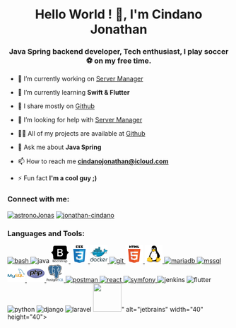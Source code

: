 <h1 align="center">Hello World ! 👋, I'm Cindano Jonathan</h1>
<h3 align="center">Java Spring backend developer, Tech enthusiast, I play soccer ⚽️ on my free time.</h3>

- 🔭 I’m currently working on [Server Manager](https://github.com/Snooker4Real/server)

- 🌱 I’m currently learning **Swift & Flutter**

- 👯 I share mostly on [Github](https://github.com/Snooker4Real)

- 🤝 I’m looking for help with [Server Manager](https://github.com/Snooker4Real/server)

- 👨‍💻 All of my projects are available at [Github](https://github.com/Snooker4Real)

- 💬 Ask me about **Java Spring**

- 📫 How to reach me **cindanojonathan@icloud.com**

- ⚡ Fun fact **I'm a cool guy ;)**

<h3 align="left">Connect with me:</h3>
<p align="left">
<a href="https://twitter.com/AstronoJONAS" target="blank"><img align="center" src="https://raw.githubusercontent.com/rahuldkjain/github-profile-readme-generator/master/src/images/icons/Social/twitter.svg" alt="astronoJonas" height="30" width="40" /></a>
<a href="https://www.linkedin.com/in/jonathan-c-7298b2133/" target="blank"><img align="center" src="https://raw.githubusercontent.com/rahuldkjain/github-profile-readme-generator/master/src/images/icons/Social/linked-in-alt.svg" alt="jonathan-cindano" height="30" width="40" /></a>
</p>

<h3 align="left">Languages and Tools:</h3>
<p align="left">
  <a href="https://www.gnu.org/software/bash/" target="_blank">
    <img src="https://www.vectorlogo.zone/logos/gnu_bash/gnu_bash-icon.svg" alt="bash" width="40" height="40"/> 
  </a>
  <a>
    <img src="https://upload.wikimedia.org/wikipedia/fr/2/2e/Java_Logo.svg" alt="java" width="40" height="40">
  </a>
  <a href="https://getbootstrap.com" target="_blank"> 
    <img src="https://raw.githubusercontent.com/devicons/devicon/master/icons/bootstrap/bootstrap-plain-wordmark.svg" alt="bootstrap" width="40" height="40"/> 
  </a> 
  <a href="https://www.w3schools.com/css/" target="_blank"> 
    <img src="https://raw.githubusercontent.com/devicons/devicon/master/icons/css3/css3-original-wordmark.svg" alt="css3" width="40" height="40"/> 
  </a> 
  <a href="https://www.docker.com/" target="_blank"> 
  <img src="https://raw.githubusercontent.com/devicons/devicon/master/icons/docker/docker-original-wordmark.svg" alt="docker" width="40" height="40"/> </a> <a href="https://git-scm.com/" target="_blank"> 
  <img src="https://www.vectorlogo.zone/logos/git-scm/git-scm-icon.svg" alt="git" width="40" height="40"/> 
  </a> 
  <a href="https://www.w3.org/html/" target="_blank"> 
    <img src="https://raw.githubusercontent.com/devicons/devicon/master/icons/html5/html5-original-wordmark.svg" alt="html5" width="40" height="40"/> 
  </a> 
  <a href="https://www.linux.org/" target="_blank"> 
    <img src="https://raw.githubusercontent.com/devicons/devicon/master/icons/linux/linux-original.svg" alt="linux" width="40" height="40"/> 
  </a> 
  <a href="https://mariadb.org/" target="_blank"> 
    <img src="https://www.vectorlogo.zone/logos/mariadb/mariadb-icon.svg" alt="mariadb" width="40" height="40"/> 
  </a> 
  <a href="https://www.microsoft.com/en-us/sql-server" target="_blank"> 
    <img src="https://www.svgrepo.com/show/303229/microsoft-sql-server-logo.svg" alt="mssql" width="40" height="40"/> 
  </a> 
  <a href="https://www.mysql.com/" target="_blank"> 
    <img src="https://raw.githubusercontent.com/devicons/devicon/master/icons/mysql/mysql-original-wordmark.svg" alt="mysql" width="40" height="40"/> 
  </a> 
  <a href="https://www.php.net" target="_blank"> 
    <img src="https://raw.githubusercontent.com/devicons/devicon/master/icons/php/php-original.svg" alt="php" width="40" height="40"/> 
  </a> 
  <a href="https://www.postgresql.org" target="_blank"> 
    <img src="https://raw.githubusercontent.com/devicons/devicon/master/icons/postgresql/postgresql-original-wordmark.svg" alt="postgresql" width="40" height="40"/> 
  </a>
  <a href="https://postman.com" target="_blank"> 
    <img src="https://www.vectorlogo.zone/logos/getpostman/getpostman-icon.svg" alt="postman" width="40" height="40"/> 
  </a> 
  <a href="https://sass-lang.com" target="_blank"> 
    <img src="https://upload.wikimedia.org/wikipedia/commons/thumb/a/a7/React-icon.svg/512px-React-icon.svg.png?20220125121207" alt="react" width="45" height="40"/> 
  </a> 
  <a href="https://symfony.com" target="_blank"> 
    <img src="https://symfony.com/logos/symfony_black_03.svg" alt="symfony" width="40" height="40"/> 
  </a> 
  <a>
    <img src="https://upload.wikimedia.org/wikipedia/commons/e/e9/Jenkins_logo.svg" alt="jenkins" width="40" height="40" />
  </a>
  <a>
    <img src="https://cdn.worldvectorlogo.com/logos/flutter-logo.svg" alt="flutter" width="40" height="40" />
  </a>
  <a>
    <img src="https://upload.wikimedia.org/wikipedia/commons/thumb/c/c3/Python-logo-notext.svg/115px-Python-logo-notext.svg.png?20220821155029" alt="python" width="40" height="40" />
  </a>
  <a>
  <img src="https://www.svgrepo.com/show/353657/django-icon.svg" alt="django" width="40" height="40"/>
  </a>
  <a>
    <img src="https://upload.wikimedia.org/wikipedia/commons/9/9a/Laravel.svg" alt="laravel" width="40" height="40">
  </a>
  <a>
    <img src="<svg xmlns="http://www.w3.org/2000/svg" width="64" height="64"><defs><linearGradient id="A" x1="62.637" y1="55.039" x2="97.248" y2="34.152" gradientUnits="userSpaceOnUse"><stop offset="0" stop-color="#fcee39"/><stop offset="1" stop-color="#f37b3d"/></linearGradient><linearGradient id="B" x1="69.954" y1="4.885" x2="101.543" y2="32.54" gradientUnits="userSpaceOnUse"><stop offset="0" stop-color="#ef5a6b"/><stop offset=".57" stop-color="#f26f4e"/><stop offset="1" stop-color="#f37b3d"/></linearGradient><linearGradient id="C" x1="71.961" y1="29.953" x2="53.24" y2="18.261" gradientUnits="userSpaceOnUse"><stop offset="0" stop-color="#7c59a4"/><stop offset=".39" stop-color="#af4c92"/><stop offset=".77" stop-color="#dc4183"/><stop offset=".96" stop-color="#ed3d7d"/></linearGradient><linearGradient id="D" x1="71.622" y1="3.472" x2="53.345" y2="18.568" gradientUnits="userSpaceOnUse"><stop offset="0" stop-color="#ef5a6b"/><stop offset=".36" stop-color="#ee4e72"/><stop offset="1" stop-color="#ed3d7d"/></linearGradient></defs><g transform="matrix(1.114332 0 0 1.114332 -51.712607 -2.053351)"><path d="M100.97 33.542a2.039 2.039 0 0 0 .664-1.414 2.064 2.064 0 0 0-1.943-2.163 2.157 2.157 0 0 0-1.458.485L61.236 50.712a4.336 4.336 0 0 0-2.074 1.809 4.445 4.445 0 0 0 1.595 6.136 4.541 4.541 0 0 0 4.722-.089c.09-.09.22-.134.32-.22l34.404-24.2a5.61 5.61 0 0 0 .75-.619z" fill="url(#A)"/><path d="M101.042 30.584L72.89 2.948a3.405 3.405 0 0 0-5.916 2.294 3.382 3.382 0 0 0 .916 2.345 4.675 4.675 0 0 0 .533.437l29.755 25.473a2.275 2.275 0 0 0 1.324.574 2.064 2.064 0 0 0 2.163-1.943 2.205 2.205 0 0 0-.622-1.544z" fill="url(#B)"/><path d="M73.805 28.11c-.045 0-17.393-13.686-17.748-13.906l-.795-.4a4.939 4.939 0 0 0-4.327 8.829 3.893 3.893 0 0 0 .884.399c.175.09 20.042 8.296 20.042 8.296a1.895 1.895 0 0 0 1.943-3.223z" fill="url(#C)"/><path d="M70.36 1.844a3.596 3.596 0 0 0-2.029.664l-17.57 11.83c-.045.045-.09.045-.09.09h-.045a4.92 4.92 0 0 0 1.193 8.615 4.844 4.844 0 0 0 4.592-.619 4.126 4.126 0 0 0 .795-.705L72.48 7.942a3.411 3.411 0 0 0 1.324-2.693 3.44 3.44 0 0 0-3.446-3.405z" fill="url(#D)"/><g transform="matrix(.319087 0 0 .319087 11.305442 -9.323765)"><path d="M164.74 86.74h70.56v70.56h-70.56z"/><g fill="#fff"><path d="M170.82 144.02h26.43v4.43h-26.43zm-.27-38.74l2.08-1.94a2.36 2.36 0 0 0 1.8 1.11q1.25 0 1.25-1.66v-7.33h3.18v7.33a3.87 3.87 0 0 1-4.29 4.29 4.19 4.19 0 0 1-4.02-1.8zm9-9.68h9.27v2.63h-6.1V100h5.53v2.5h-5.53v1.8h6.23v2.77h-9.27zM193 98.36h-3.5V95.6h10.1v2.77h-3.46v8.72H193zm-22.18 11.34h5.95a5.12 5.12 0 0 1 3.18 1 2.74 2.74 0 0 1 .69 1.94 2.71 2.71 0 0 1-1.8 2.63 2.69 2.69 0 0 1 2.21 2.77c0 1.94-1.66 3.18-4.3 3.18h-5.95zm6.64 3.6c0-.7-.55-1-1.38-1H174v2.08h1.94c1-.14 1.52-.42 1.52-1.1zm-1.1 3.32h-2.5v2.08h2.5c1 0 1.52-.42 1.52-1.1.01-.7-.54-.97-1.5-.97zm5.24-6.92h5.4a4.86 4.86 0 0 1 3.74 1.25 3.44 3.44 0 0 1 1 2.63 3.82 3.82 0 0 1-2.35 3.6l2.77 4h-3.6l-2.35-3.46h-1.4v3.46h-3.18zm5.26 5.53c1.1 0 1.66-.55 1.66-1.38 0-1-.7-1.38-1.66-1.38h-2.07v2.77z"/><path d="M195.45 109.7h3l4.84 11.62h-3.46l-.83-2.08h-4.43l-.83 2.08h-3.32zm2.77 6.92l-1.22-3.18-1.25 3.18zm5.53-6.92h3.18v11.48h-3.18zm4 0h2.9l4.7 6.1v-6.1h3.18v11.48h-2.77l-4.83-6.2v6.36h-3.18zm11.07 9.83l1.8-2.08a5.45 5.45 0 0 0 3.74 1.38c.83 0 1.38-.28 1.38-.83s-.42-.7-1.94-1.1c-2.5-.55-4.3-1.25-4.3-3.6 0-2.08 1.66-3.74 4.43-3.74a7.38 7.38 0 0 1 4.7 1.52L227 113.3a6.3 6.3 0 0 0-3.18-1.11c-.83 0-1.1.28-1.1.7 0 .55.42.7 1.94 1.1 2.63.55 4.3 1.38 4.3 3.6 0 2.35-1.8 3.74-4.7 3.74a7.32 7.32 0 0 1-5.41-1.81z"/></g></g></g></svg>" alt="jetbrains" width="40" height="40">
  </a>
